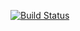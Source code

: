 [![Build Status](https://travis-ci.org/lightsaway/testana.svg?branch=master)](https://travis-ci.org/lightsaway/testana)